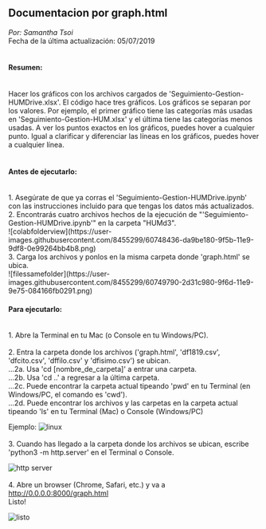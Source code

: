 ## Documentacion por graph.html <br />
_Por: Samantha Tsoi_ <br />
Fecha de la última actualización: 05/07/2019 <br/>
<br />

#### Resumen:
<br />
Hacer los gráficos con los archivos cargados de 'Seguimiento-Gestion-HUMDrive.xlsx'. El código hace tres gráficos. Los gráficos se separan por los valores. Por ejemplo, el primer gráfico tiene las categorías más usadas en 'Seguimiento-Gestion-HUM.xlsx' y el última tiene las categorías menos usadas. A ver los puntos exactos en los gráficos, puedes hover a cualquier punto. Igual a clarificar y diferenciar las líneas en los gráficos, puedes hover a cualquier línea. <br />

<br />

#### Antes de ejecutarlo:
<br />
1. Asegúrate de que ya corras el 'Seguimiento-Gestion-HUMDrive.ipynb' con las instrucciones incluido para que tengas los datos más actualizados. <br />
2. Encontrarás cuatro archivos hechos de la ejecución de "'Seguimiento-Gestion-HUMDrive.ipynb'" en la carpeta "HUMd3". 
<br />
![colabfolderview](https://user-images.githubusercontent.com/8455299/60748436-da9be180-9f5b-11e9-9df8-0e99264bb4b8.png)
<br />
3. Carga los archivos y ponlos en la misma carpeta donde 'graph.html' se ubica. 
<br />
![filessamefolder](https://user-images.githubusercontent.com/8455299/60749790-2d31c980-9f6d-11e9-9e75-084166fb0291.png)
 <br />

#### Para ejecutarlo:
<br />
1. Abre la Terminal en tu Mac (o Console en tu Windows/PC).
<br /> <br />
2. Entra la carpeta donde los archivos ('graph.html', 'df1819.csv', 'dfcito.csv', 'dffilo.csv' y 'dfisimo.csv') se ubican. <br />
...2a. Usa 'cd [nombre_de_carpeta]' a entrar una carpeta. <br />
...2b. Usa 'cd ..' a regresar a la última carpeta. <br />
...2c. Puede encontrar la carpeta actual tipeando 'pwd' en tu Terminal (en Windows/PC, el comando es 'cwd'). <br />
...2d. Puede encontrar los archivos y las carpetas en la carpeta actual tipeando 'ls' en tu Terminal (Mac) o Console (Windows/PC)

Ejemplo:
![linux](https://user-images.githubusercontent.com/8455299/59278378-dff15f00-8c2f-11e9-91be-dc415e9b66db.png)
<br />
<br />
3. Cuando has llegado a la carpeta donde los archivos se ubican, escribe 'python3 -m http.server' en el Terminal o Console.

![http server](https://user-images.githubusercontent.com/8455299/59278591-48d8d700-8c30-11e9-8b47-fa0ba643ec4c.png)
<br />
<br />
4. Abre un browser (Chrome, Safari, etc.) y va a http://0.0.0.0:8000/graph.html <br>
Listo!

![listo](https://user-images.githubusercontent.com/8455299/59278780-a5d48d00-8c30-11e9-8271-22360dac9b08.png)